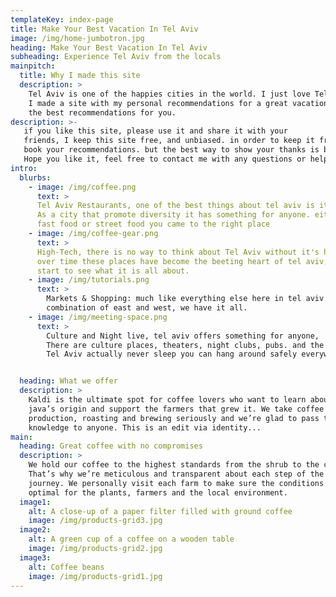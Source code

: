 ```yaml
---
templateKey: index-page
title: Make Your Best Vacation In Tel Aviv
image: /img/home-jumbotron.jpg
heading: Make Your Best Vacation In Tel Aviv
subheading: Experience Tel Aviv from the locals
mainpitch:
  title: Why I made this site
  description: >
    Tel Aviv is one of the happies cities in the world. I just love Tel Aviv, it is my home.
    I made a site with my personal recommendations for a great vacation here in Tel Aviv and included
    the best recommendations for you.
description: >-
   if you like this site, please use it and share it with your
   friends, I keep this site free, and unbiased. in order to keep it free please use the provided links to
   book your recommendations. but the best way to show your thanks is by spreading this site.
   Hope you like it, feel free to contact me with any questions or help you might need when you are here.   
intro:
  blurbs:
    - image: /img/coffee.png
      text: >
      Tel Aviv Restaurants, one of the best things about tel aviv is it'd restaurants.
      As a city that promote diversity it has something for anyone. either fancy restaurants,
      fast food or street food you came to the right place
    - image: /img/coffee-gear.png
      text: >
      High-Tech, there is no way to think about Tel Aviv without it's high tech zone
      over time these places have become the beeting heart of tel aviv, and a good
      start to see what it is all about.
    - image: /img/tutorials.png
      text: >
        Markets & Shopping: much like everything else here in tel aviv the markets are a unique
        combination of east and west, we have it all.
    - image: /img/meeting-space.png
      text: >
        Culture and Night live, tel aviv offers something for anyone,
        There are culture places, theaters, night clubs, pubs. and the best thing about it,
        Tel Aviv actually never sleep you can hang around safely everywhere at anytime


  heading: What we offer
  description: >
    Kaldi is the ultimate spot for coffee lovers who want to learn about their
    java’s origin and support the farmers that grew it. We take coffee
    production, roasting and brewing seriously and we’re glad to pass that
    knowledge to anyone. This is an edit via identity...
main:
  heading: Great coffee with no compromises
  description: >
    We hold our coffee to the highest standards from the shrub to the cup.
    That’s why we’re meticulous and transparent about each step of the coffee’s
    journey. We personally visit each farm to make sure the conditions are
    optimal for the plants, farmers and the local environment.
  image1:
    alt: A close-up of a paper filter filled with ground coffee
    image: /img/products-grid3.jpg
  image2:
    alt: A green cup of a coffee on a wooden table
    image: /img/products-grid2.jpg
  image3:
    alt: Coffee beans
    image: /img/products-grid1.jpg
---
```

